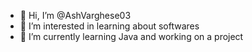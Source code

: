 - 👋 Hi, I’m @AshVarghese03
- 👀 I’m interested in learning about softwares
- 🌱 I’m currently learning Java and working on a project

<!---
AshVarghese03/AshVarghese03 is a ✨ special ✨ repository because its `README.md` (this file) appears on your GitHub profile.
You can click the Preview link to take a look at your changes.
--->
